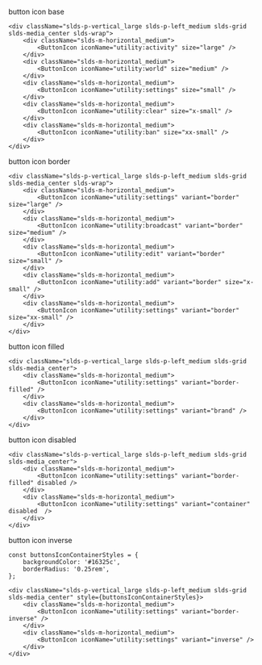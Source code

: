 button icon base

    <div className="slds-p-vertical_large slds-p-left_medium slds-grid slds-media_center slds-wrap">
        <div className="slds-m-horizontal_medium">
            <ButtonIcon iconName="utility:activity" size="large" />
        </div>
        <div className="slds-m-horizontal_medium">
            <ButtonIcon iconName="utility:world" size="medium" />
        </div>
        <div className="slds-m-horizontal_medium">
            <ButtonIcon iconName="utility:settings" size="small" />
        </div>
        <div className="slds-m-horizontal_medium">
            <ButtonIcon iconName="utility:clear" size="x-small" />
        </div>
        <div className="slds-m-horizontal_medium">
            <ButtonIcon iconName="utility:ban" size="xx-small" />
        </div>
    </div>


button icon border

    <div className="slds-p-vertical_large slds-p-left_medium slds-grid slds-media_center slds-wrap">
        <div className="slds-m-horizontal_medium">
            <ButtonIcon iconName="utility:settings" variant="border" size="large" />
        </div>
        <div className="slds-m-horizontal_medium">
            <ButtonIcon iconName="utility:broadcast" variant="border" size="medium" />
        </div>
        <div className="slds-m-horizontal_medium">
            <ButtonIcon iconName="utility:edit" variant="border" size="small" />
        </div>
        <div className="slds-m-horizontal_medium">
            <ButtonIcon iconName="utility:add" variant="border" size="x-small" />
        </div>
        <div className="slds-m-horizontal_medium">
            <ButtonIcon iconName="utility:settings" variant="border" size="xx-small" />
        </div>
    </div>


button icon filled

    <div className="slds-p-vertical_large slds-p-left_medium slds-grid slds-media_center">
        <div className="slds-m-horizontal_medium">
            <ButtonIcon iconName="utility:settings" variant="border-filled" />
        </div>
        <div className="slds-m-horizontal_medium">
            <ButtonIcon iconName="utility:settings" variant="brand" />
        </div>
    </div>


button icon disabled

    <div className="slds-p-vertical_large slds-p-left_medium slds-grid slds-media_center">
        <div className="slds-m-horizontal_medium">
            <ButtonIcon iconName="utility:settings" variant="border-filled" disabled />
        </div>
        <div className="slds-m-horizontal_medium">
            <ButtonIcon iconName="utility:settings" variant="container" disabled  />
        </div>
    </div>


button icon inverse

    const buttonsIconContainerStyles = {
        backgroundColor: '#16325c',
        borderRadius: '0.25rem',
    };

    <div className="slds-p-vertical_large slds-p-left_medium slds-grid slds-media_center" style={buttonsIconContainerStyles}>
        <div className="slds-m-horizontal_medium">
            <ButtonIcon iconName="utility:settings" variant="border-inverse" />
        </div>
        <div className="slds-m-horizontal_medium">
            <ButtonIcon iconName="utility:settings" variant="inverse" />
        </div>
    </div>
  